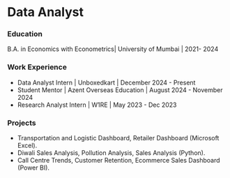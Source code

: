 # Data Analyst

### Education
B.A. in Economics with Econometrics| University of Mumbai | 2021- 2024

### Work Experience
- Data Analyst Intern | Unboxedkart | December 2024 - Present
- Student Mentor | Azent Overseas Education | August 2024 - November 2024 
- Research Analyst Intern | W1RE | May 2023 - Dec 2023 

### Projects
- Transportation and Logistic Dashboard, Retailer Dashboard (Microsoft Excel).
- Diwali Sales Analysis,  Pollution Analysis, Sales Analysis (Python). 
- Call Centre Trends, Customer Retention, Ecommerce Sales Dashboard (Power BI). 
